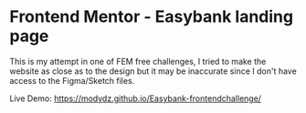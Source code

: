 # Frontend Mentor - Easybank landing page

This is my attempt in one of FEM free challenges, I tried to make the website as close as to the design but it may be inaccurate since I don't have access to the Figma/Sketch files.

Live Demo: https://modydz.github.io/Easybank-frontendchallenge/
